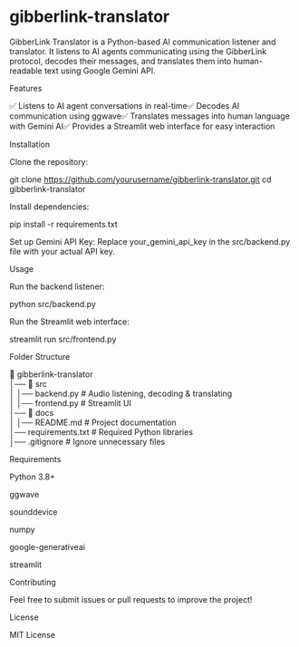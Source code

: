 # gibberlink-translator
GibberLink Translator is a Python-based AI communication listener and translator. It listens to AI agents communicating using the GibberLink protocol, decodes their messages, and translates them into human-readable text using Google Gemini API.

Features

✅ Listens to AI agent conversations in real-time✅ Decodes AI communication using ggwave✅ Translates messages into human language with Gemini AI✅ Provides a Streamlit web interface for easy interaction

Installation

Clone the repository:

git clone https://github.com/yourusername/gibberlink-translator.git
cd gibberlink-translator

Install dependencies:

pip install -r requirements.txt

Set up Gemini API Key:
Replace your_gemini_api_key in the src/backend.py file with your actual API key.

Usage

Run the backend listener:

python src/backend.py

Run the Streamlit web interface:

streamlit run src/frontend.py

Folder Structure

📂 gibberlink-translator  
│── 📂 src  
│   │── backend.py  # Audio listening, decoding & translating  
│   │── frontend.py  # Streamlit UI  
│── 📂 docs  
│   │── README.md  # Project documentation  
│── requirements.txt  # Required Python libraries  
│── .gitignore  # Ignore unnecessary files  

Requirements

Python 3.8+

ggwave

sounddevice

numpy

google-generativeai

streamlit

Contributing

Feel free to submit issues or pull requests to improve the project!

License

MIT License
